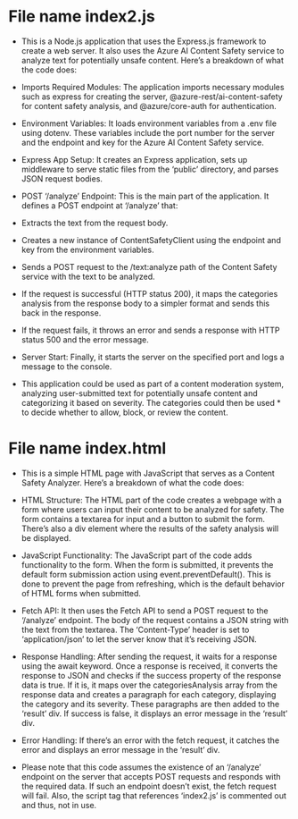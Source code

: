 # File name index2.js

* This is a Node.js application that uses the Express.js framework to create a web server. It also uses the Azure AI Content Safety service to analyze text for potentially unsafe content. Here’s a breakdown of what the code does:

* Imports Required Modules: The application imports necessary modules such as express for creating the server, @azure-rest/ai-content-safety for content safety analysis, and @azure/core-auth for authentication.

* Environment Variables: It loads environment variables from a .env file using dotenv. These variables include the port number for the server and the endpoint and key for the Azure AI Content Safety service.

* Express App Setup: It creates an Express application, sets up middleware to serve static files from the ‘public’ directory, and parses JSON request bodies.

* POST ‘/analyze’ Endpoint: This is the main part of the application. It defines a POST endpoint at ‘/analyze’ that:

* Extracts the text from the request body.
* Creates a new instance of ContentSafetyClient using the endpoint and key from the environment variables.
* Sends a POST request to the /text:analyze path of the Content Safety service with the text to be analyzed.
* If the request is successful (HTTP status 200), it maps the categories analysis from the response body to a simpler format and sends this back in the response.
* If the request fails, it throws an error and sends a response with HTTP status 500 and the error message.
* Server Start: Finally, it starts the server on the specified port and logs a message to the console.

* This application could be used as part of a content moderation system, analyzing user-submitted text for potentially unsafe content and categorizing it based on severity. The categories could then be used * to decide whether to allow, block, or review the content.

# File name  index.html
* This is a simple HTML page with JavaScript that serves as a Content Safety Analyzer. Here’s a breakdown of what the code does:

* HTML Structure: The HTML part of the code creates a webpage with a form where users can input their content to be analyzed for safety. The form contains a textarea for input and a button to submit the form. There’s also a div element where the results of the safety analysis will be displayed.

* JavaScript Functionality: The JavaScript part of the code adds functionality to the form. When the form is submitted, it prevents the default form submission action using event.preventDefault(). This is done to prevent the page from refreshing, which is the default behavior of HTML forms when submitted.

* Fetch API: It then uses the Fetch API to send a POST request to the ‘/analyze’ endpoint. The body of the request contains a JSON string with the text from the textarea. The ‘Content-Type’ header is set to ‘application/json’ to let the server know that it’s receiving JSON.

* Response Handling: After sending the request, it waits for a response using the await keyword. Once a response is received, it converts the response to JSON and checks if the success property of the response data is true. If it is, it maps over the categoriesAnalysis array from the response data and creates a paragraph for each category, displaying the category and its severity. These paragraphs are then added to the ‘result’ div. If success is false, it displays an error message in the ‘result’ div.

* Error Handling: If there’s an error with the fetch request, it catches the error and displays an error message in the ‘result’ div.

* Please note that this code assumes the existence of an ‘/analyze’ endpoint on the server that accepts POST requests and responds with the required data. If such an endpoint doesn’t exist, the fetch request will fail. Also, the script tag that references ‘index2.js’ is commented out and thus, not in use.
